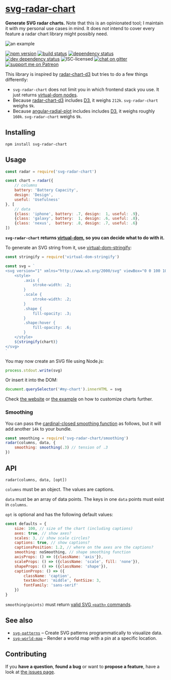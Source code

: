 # [svg-radar-chart](https://derhuerst.github.io/svg-radar-chart/)

**Generate SVG radar charts.** Note that this is an opinionated tool; I maintain it with my personal use cases in mind. It does *not* intend to cover every feature a radar chart library might possibly need.

![an example](https://rawgit.com/derhuerst/svg-radar-chart/master/example.svg)

[![npm version](https://img.shields.io/npm/v/svg-radar-chart.svg)](https://www.npmjs.com/package/svg-radar-chart)
[![build status](https://img.shields.io/travis/derhuerst/svg-radar-chart.svg)](https://travis-ci.org/derhuerst/svg-radar-chart)
[![dependency status](https://img.shields.io/david/derhuerst/svg-radar-chart.svg)](https://david-dm.org/derhuerst/svg-radar-chart)
[![dev dependency status](https://img.shields.io/david/dev/derhuerst/svg-radar-chart.svg)](https://david-dm.org/derhuerst/svg-radar-chart#info=devDependencies)
![ISC-licensed](https://img.shields.io/github/license/derhuerst/svg-radar-chart.svg)
[![chat on gitter](https://badges.gitter.im/derhuerst.svg)](https://gitter.im/derhuerst)
[![support me on Patreon](https://img.shields.io/badge/support%20me-on%20patreon-fa7664.svg)](https://patreon.com/derhuerst)

This library is inspired by [radar-chart-d3](https://github.com/alangrafu/radar-chart-d3) but tries to do a few things differently:

- `svg-radar-chart` does not limit you in which frontend stack you use. It just returns [virtual-dom nodes](https://github.com/Matt-Esch/virtual-dom#dom-model).
- Because [radar-chart-d3](https://github.com/alangrafu/radar-chart-d3) includes [D3](https://d3js.org/), it weighs `212k`. `svg-radar-chart` weighs `9k`.
- Because [angular-radial-plot](https://github.com/colorfulgrayscale/angular-radial-plot) includes includes [D3](https://d3js.org/), it weighs roughly `160k`. `svg-radar-chart` weighs `9k`.

## Installing

```shell
npm install svg-radar-chart
```


## Usage

```js
const radar = require('svg-radar-chart')

const chart = radar({
	// columns
	battery: 'Battery Capacity',
	design: 'Design',
	useful: 'Usefulness'
}, [
	// data
	{class: 'iphone', battery: .7, design:  1, useful: .9},
	{class: 'galaxy', battery:  1, design: .6, useful: .8},
	{class: 'nexus',  battery: .8, design: .7, useful: .6}
])
```

**`svg-radar-chart` returns [virtual-dom](https://github.com/Matt-Esch/virtual-dom#dom-model), so you can decide what to do with it.**

To generate an SVG string from it, use [virtual-dom-stringify](https://github.com/alexmingoia/virtual-dom-stringify):

```js
const stringify = require('virtual-dom-stringify')

const svg = `
<svg version="1" xmlns="http://www.w3.org/2000/svg" viewBox="0 0 100 100">
	<style>
		.axis {
			stroke-width: .2;
		}
		.scale {
			stroke-width: .2;
		}
		.shape {
			fill-opacity: .3;
		}
		.shape:hover {
			fill-opacity: .6;
		}
	</style>
	${stringify(chart)}
</svg>
`
```

You may now create an SVG file using Node.js:

```js
process.stdout.write(svg)
```

Or insert it into the DOM:

```js
document.querySelector('#my-chart').innerHTML = svg
```

Check [the website](https://derhuerst.github.io/svg-radar-chart/) or [the example](example.js) on how to customize charts further.

### Smoothing

You can pass the [cardinal-closed smoothing function](https://github.com/d3/d3-shape/blob/master/README.md#curveCardinalClosed) as follows, but it will add another `14k` to your bundle.

```js
const smoothing = require('svg-radar-chart/smoothing')
radar(columns, data, {
	smoothing: smoothing(.3) // tension of .3
})
```


## API

```
radar(columns, data, [opt])
```

`columns` must be an object. The values are captions.

`data` must be an array of data points. The keys in one `data` points must exist in `columns`.

`opt` is optional and has the following default values:

```js
const defaults = {
	size: 100, // size of the chart (including captions)
	axes: true, // show axes?
	scales: 3, // show scale circles?
	captions: true, // show captions?
	captionsPosition: 1.2, // where on the axes are the captions?
	smoothing: noSmoothing, // shape smoothing function
	axisProps: () => ({className: 'axis'}),
	scaleProps: () => ({className: 'scale', fill: 'none'}),
	shapeProps: () => ({className: 'shape'}),
	captionProps: () => ({
		className: 'caption',
		textAnchor: 'middle', fontSize: 3,
		fontFamily: 'sans-serif'
	})
}
```

`smoothing(points)` must return [valid SVG `<path>` commands](https://developer.mozilla.org/en-US/docs/Web/SVG/Attribute/d).


## See also

- [`svg-patterns`](https://github.com/derhuerst/svg-patterns) – Create SVG patterns programmatically to visualize data.
- [`svg-world-map`](https://github.com/derhuerst/svg-world-map) – Render a world map with a pin at a specific location.


## Contributing

If you **have a question**, **found a bug** or want to **propose a feature**, have a look at [the issues page](https://github.com/derhuerst/svg-radar-chart/issues).
